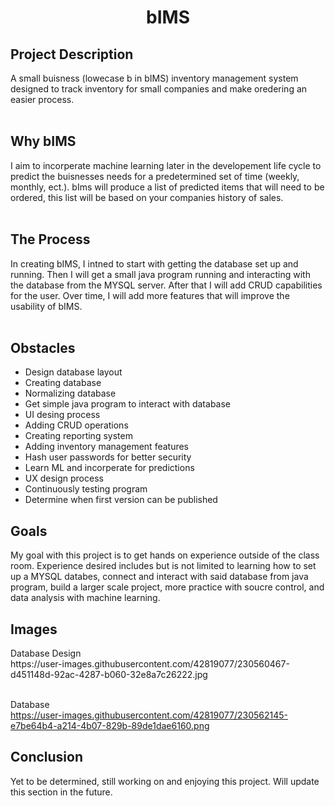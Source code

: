 <h1 align="center">bIMS</h1>

<h2>Project Description</h2>
A small buisness (lowecase b in bIMS) inventory management system designed to track inventory for small companies and make oredering an easier process.<br /><br />

<h2>Why bIMS</h2>
I aim to incorperate machine learning later in the developement life cycle to predict the buisnesses needs for a predetermined set of time (weekly, monthly, ect.). bIms will produce a list of predicted items that will need to be ordered, this list will be based on your companies history of sales.<br /><br />

<h2>The Process</h2>
In creating bIMS, I intned to start with getting the database set up and running. Then I will get a small java program running and interacting with the database from the MYSQL server. After that I will add CRUD capabilities for the user. Over time, I will add more features that will improve the usability of bIMS.<br /><br />


<h2>Obstacles</h2>
<ul>
<li>Design database layout</li>
<li>Creating database</li>
<li>Normalizing database</li>
<li>Get simple java program to interact with database</li>
<li>UI desing process</li>
<li>Adding CRUD operations</li>
<li>Creating reporting system</li>
<li>Adding inventory management features</li>
<li>Hash user passwords for better security</li>
<li>Learn ML and incorperate for predictions</li>
<li>UX design process</li>
<li>Continuously testing program</li>
<li>Determine when first version can be published</li>
</ul>

<h2>Goals</h2>
My goal with this project is to get hands on experience outside of the class room. Experience desired includes but is not limited to learning how to set up a MYSQL databes, connect and interact with said database from java program, build a larger scale project, more practice with soucre control, and data analysis with machine learning.

<h2>Images</h2>
Database Design <br />
https://user-images.githubusercontent.com/42819077/230560467-d451148d-92ac-4287-b060-32e8a7c26222.jpg <br /><br />

Database <br />
https://user-images.githubusercontent.com/42819077/230562145-e7be64b4-a214-4b07-829b-89de1dae6160.png <br />

<h2>Conclusion</h2>
Yet to be determined, still working on and enjoying this project. Will update this section in the future.
